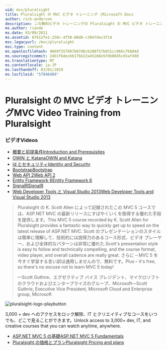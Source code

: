 ```yaml
---
uid: mvc/pluralsight
title: Pluralsight の MVC ビデオ トレーニング |Microsoft Docs
author: rick-anderson
description: この無料ビデオ トレーニングの Pluralsight の MVC ビデオ トレーニングが揃って稼働している ASP.NET MVC を使用します。 開発用の設定からのすべてのものについて説明しています.
ms.author: riande
ms.date: 03/09/2011
ms.assetid: 87612fe1-258c-4f50-88d8-c3047dec3f14
msc.legacyurl: /mvc/pluralsight
msc.type: content
ms.openlocfilehash: 4669f35f897b07d6cb288f57b031cc966c7bb04d
ms.sourcegitcommit: 24b1f6decbb17bb22a45166e5fdb0845c65af498
ms.translationtype: MT
ms.contentlocale: ja-JP
ms.lasthandoff: 03/01/2019
ms.locfileid: "57046489"
---
```

<a name="mvc-video-training-from-pluralsight"></a><span data-ttu-id="596b9-104">Pluralsight の MVC ビデオ トレーニング</span><span class="sxs-lookup"><span data-stu-id="596b9-104">MVC Video Training from Pluralsight</span></span>
====================
### <a name="videos"></a><span data-ttu-id="596b9-105">ビデオ</span><span class="sxs-lookup"><span data-stu-id="596b9-105">Videos</span></span>

- [<span data-ttu-id="596b9-106">概要と前提条件</span><span class="sxs-lookup"><span data-stu-id="596b9-106">Introduction and Prerequisites</span></span>](https://pluralsight.com/training/Player?author=scott-allen&name=aspdotnet-mvc5-fundamentals-m1-introduction&mode=live&clip=0&course=aspdotnet-mvc5-fundamentals)
- [<span data-ttu-id="596b9-107">OWIN と Katana</span><span class="sxs-lookup"><span data-stu-id="596b9-107">OWIN and Katana</span></span>](https://pluralsight.com/training/Player?author=scott-allen&name=aspdotnet-mvc5-fundamentals-m2-katana&mode=live&clip=0&course=aspdotnet-mvc5-fundamentals)
- [<span data-ttu-id="596b9-108">Id とセキュリティ</span><span class="sxs-lookup"><span data-stu-id="596b9-108">Identity and Security</span></span>](https://pluralsight.com/training/Player?author=scott-allen&name=aspdotnet-mvc5-fundamentals-m3-identity&mode=live&clip=0&course=aspdotnet-mvc5-fundamentals)
- [<span data-ttu-id="596b9-109">Bootstrap</span><span class="sxs-lookup"><span data-stu-id="596b9-109">Bootstrap</span></span>](https://pluralsight.com/training/Player?author=scott-allen&name=aspdotnet-mvc5-fundamentals-m4-bootstrap&mode=live&clip=0&course=aspdotnet-mvc5-fundamentals)
- [<span data-ttu-id="596b9-110">Web API 2</span><span class="sxs-lookup"><span data-stu-id="596b9-110">Web API 2</span></span>](https://pluralsight.com/training/Player?author=scott-allen&name=aspdotnet-mvc5-fundamentals-m5-webapi2&mode=live&clip=0&course=aspdotnet-mvc5-fundamentals)
- [<span data-ttu-id="596b9-111">Entity Framework 6</span><span class="sxs-lookup"><span data-stu-id="596b9-111">Entity Framework 6</span></span>](https://pluralsight.com/training/Player?author=scott-allen&name=aspdotnet-mvc5-fundamentals-m6-ef6&mode=live&clip=0&course=aspdotnet-mvc5-fundamentals)
- [<span data-ttu-id="596b9-112">SignalR</span><span class="sxs-lookup"><span data-stu-id="596b9-112">SignalR</span></span>](https://pluralsight.com/training/Player?author=scott-allen&name=aspdotnet-mvc5-fundamentals-m7-signalr&mode=live&clip=0&course=aspdotnet-mvc5-fundamentals)
- [<span data-ttu-id="596b9-113">Web Developer Tools と Visual Studio 2013</span><span class="sxs-lookup"><span data-stu-id="596b9-113">Web Developer Tools and Visual Studio 2013</span></span>](https://pluralsight.com/training/Player?author=scott-allen&name=aspdotnet-mvc5-fundamentals-m8-visualstudio&mode=live&clip=0&course=aspdotnet-mvc5-fundamentals)

> <span data-ttu-id="596b9-114">Pluralsight の K. Scott Allen によって記録されたこの MVC 5 コースでは、ASP.NET MVC の最新リリースにすばやくいくを取得する優れた手段を提供します。</span><span class="sxs-lookup"><span data-stu-id="596b9-114">This MVC 5 course recorded by K. Scott Allen for Pluralsight provides a fantastic way to quickly get up to speed on the latest release of ASP.NET MVC.</span></span> <span data-ttu-id="596b9-115">Scott のプレゼンテーションのスタイルは簡単に理解して、技術的には説得力のあるコース形式、ビデオ プレーヤー、および全体的なパターンは非常に優れた.</span><span class="sxs-lookup"><span data-stu-id="596b9-115">Scott's presentation style is easy to follow and technically compelling, and the course format, video player, and overall cadence are really great.</span></span> <span data-ttu-id="596b9-116">さらに – MVC 5 を今すぐ学習する言い訳は通用しませんので、無料です。</span><span class="sxs-lookup"><span data-stu-id="596b9-116">Plus – it's free, so there's no excuse not to learn MVC 5 today!</span></span>
>
> <span data-ttu-id="596b9-117">&mdash;Scott Guthrie、エグゼクティブ バイス プレジデント、マイクロソフトのクラウドおよびエンタープライズのグループ、Microsoft</span><span class="sxs-lookup"><span data-stu-id="596b9-117">&mdash;Scott Guthrie, Executive Vice President, Microsoft Cloud and Enterprise group, Microsoft</span></span>

![pluralsight-logo-playbutton](pluralsight/_static/image1.png)

<span data-ttu-id="596b9-119">3,000 + dev へのアクセスをロック解除、IT とクリエイティブなコースをいつでも、どこで見ることができます。</span><span class="sxs-lookup"><span data-stu-id="596b9-119">Unlock access to 3,000+ dev, IT, and creative courses that you can watch anytime, anywhere.</span></span>

* [<span data-ttu-id="596b9-120">ASP.NET MVC 5 の基礎</span><span class="sxs-lookup"><span data-stu-id="596b9-120">ASP.NET MVC 5 Fundamentals</span></span>](https://www.pluralsight.com/courses/aspdotnet-mvc5-fundamentals)
* [<span data-ttu-id="596b9-121">Pluralsight の価格とプラン</span><span class="sxs-lookup"><span data-stu-id="596b9-121">Pluralsight Pricing and plans</span></span>](https://www.pluralsight.com/pricing)
